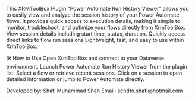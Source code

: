 This XRMToolBox Plugin "Power Automate Run History Viewer" allows you to easily view and analyze the session history of your Power Automate flows. 
It provides quick access to execution details, making it simple to monitor, troubleshoot, and optimize your flows directly from XrmToolBox. 
View session details including start time, status, duration. Quickly access direct links to flow run sessions Lightweight, fast, and easy to use within XrmToolBox.

🛠 How to Use Open XrmToolBox and connect to your Dataverse environment. 
Launch Power Automate Run History Viewer from the plugin list.
Select a flow or retrieve recent sessions. 
Click on a session to open detailed information or jump to Power Automate directly.

Developed by: Shafi Muhammad Shah Email: sendto.shafi@hotmail.com
